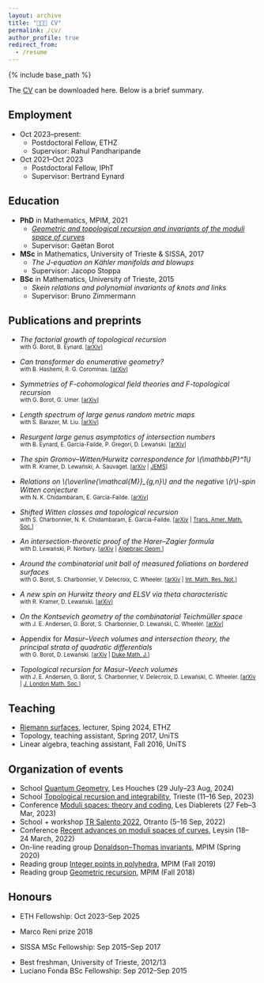 ```yaml
---
layout: archive
title: "👨🏻‍🎓 CV"
permalink: /cv/
author_profile: true
redirect_from:
  - /resume
---
```


{% include base_path %}

The [CV](http://agiacche.github.io/files/giacchetto_cv_en.pdf) can be downloaded here. Below is a brief summary.

Employment
------
* Oct 2023–present: 
  * Postdoctoral Fellow, ETHZ
  * Supervisor: Rahul Pandharipande
* Oct 2021–Oct 2023
  * Postdoctoral Fellow, IPhT
  * Supervisor: Bertrand Eynard

Education
------
* **PhD** in Mathematics, MPIM, 2021
  * *[Geometric and topological recursion and invariants of the moduli space of curves](https://bonndoc.ulb.uni-bonn.de/xmlui/handle/20.500.11811/9385)*
  * Supervisor: Gaëtan Borot
* **MSc** in Mathematics, University of Trieste & SISSA, 2017
  * *The J-equation on Kähler manifolds and blowups*
  * Supervisor: Jacopo Stoppa
* **BSc** in Mathematics, University of Trieste, 2015
  * *Skein relations and polynomial invariants of knots and links*
  * Supervisor: Bruno Zimmermann

Publications and preprints
------
* *The factorial growth of topological recursion*  
<span style="font-size: 0.8em;">with G. Borot, B. Eynard. \[[arXiv](https://arxiv.org/abs/2409.17838)\]</span>

* *Can transformer do enumerative geometry?*  
<span style="font-size: 0.8em;">with B. Hashemi, R. G. Corominas. \[[arXiv](https://www.arxiv.org/abs/2408.14915)\]</span>

* *Symmetries of F-cohomological field theories and F-topological recursion*  
<span style="font-size: 0.8em;">with G. Borot, G. Umer. \[[arXiv](https://arxiv.org/abs/2406.06304)\]</span>

* *Length spectrum of large genus random metric maps*  
<span style="font-size: 0.8em;">with S. Barazer, M. Liu. \[[arXiv](https://arxiv.org/abs/2312.10517)\]</span>

* *Resurgent large genus asymptotics of intersection numbers*  
<span style="font-size: 0.8em;">with B. Eynard, E. Garcia-Failde, P. Gregori, D. Lewański. \[[arXiv](https://arxiv.org/abs/2309.03143)\]</span>

* *The spin Gromov–Witten/Hurwitz correspondence for \\(\mathbb{P}^1\\)*  
<span style="font-size: 0.8em;">with R. Kramer, D. Lewański, A. Sauvaget. \[[arXiv](https://arxiv.org/abs/2208.03259) | [JEMS](https://ems.press/journals/jems/articles/forthcoming)\]</span>

* *Relations on \\(\overline{\mathcal{M}}_{g,n}\\) and the negative \\(r\\)-spin Witten conjecture*  
<span style="font-size: 0.8em;">with N. K. Chidambaram, E. Garcia-Failde. \[[arXiv](https://arxiv.org/abs/2205.15621)\]</span>

* *Shifted Witten classes and topological recursion*  
<span style="font-size: 0.8em;">with S. Charbonnier, N. K. Chidambaram, E. Garcia-Failde. \[[arXiv](https://arxiv.org/abs/2203.16523) | [Trans. Amer. Math. Soc.](https://doi.org/10.1090/tran/9046)\]</span>

* *An intersection-theoretic proof of the Harer–Zagier formula*  
<span style="font-size: 0.8em;">with D. Lewański, P. Norbury. \[[arXiv](https://arxiv.org/abs/2112.11137) | [Algebraic Geom.](https://doi.org/10.14231/AG-2023-004)\]</span>

* *Around the combinatorial unit ball of measured foliations on bordered surfaces*  
<span style="font-size: 0.8em;">with G. Borot, S. Charbonnier, V. Delecroix, C. Wheeler. \[[arXiv](https://arxiv.org/abs/2110.12538) | [Int. Math. Res. Not.](https://doi.org/10.1093/imrn/rnac231)\]</span>

* *A new spin on Hurwitz theory and ELSV via theta characteristic*  
<span style="font-size: 0.8em;">with R. Kramer, D. Lewański. \[[arXiv](https://arxiv.org/abs/2112.11137)\]</span>

* *On the Kontsevich geometry of the combinatorial Teichmüller space*  
<span style="font-size: 0.8em;">with J. E. Andersen, G. Borot, S. Charbonnier, D. Lewański, C. Wheeler. \[[arXiv](https://arxiv.org/abs/2010.11806)\]</span>

* Appendix for *Masur–Veech volumes and intersection theory, the principal strata of quadratic differentials*  
<span style="font-size: 0.8em;">with G. Borot, D. Lewański. \[[arXiv](https://arxiv.org/abs/1912.02267) | [Duke Math. J.](https://doi.org/10.1215/00127094-2022-0063)\]</span>

* *Topological recursion for Masur–Veech volumes*  
<span style="font-size: 0.8em;">with J. E. Andersen, G. Borot, S. Charbonnier, V. Delecroix, D. Lewański, C. Wheeler. \[[arXiv](https://arxiv.org/abs/1905.10352) | [J. London Math. Soc.](https://doi.org/10.1112/jlms.12686)\]</span>

Teaching
------
* [Riemann surfaces](https://agiacche.github.io/teaching/2024-spring-RiemannSurfaces), lecturer, Sping 2024, ETHZ
* Topology, teaching assistant, Spring 2017, UniTS
* Linear algebra, teaching assistant, Fall 2016, UniTS

Organization of events
------
* School [Quantum Geometry](https://houches24.github.io), Les Houches (29 July–23 Aug, 2024)
* School [Topological recursion and integrability](https://indico.in2p3.fr/event/29404), Trieste (11–16 Sep, 2023)
* Conference [Moduli spaces: theory and coding](https://indico.in2p3.fr/event/28594), Les Diablerets (27 Feb–3 Mar, 2023)
* School + workshop [TR Salento 2022](https://sites.google.com/view/tr-salento-2022/home), Otranto (5–16 Sep, 2022)
* Conference [Recent advances on moduli spaces of curves](https://sites.google.com/view/moduli2022/home), Leysin (18–24 March, 2022)
* On-line reading group [Donaldson–Thomas invariants](https://www.mathematik.hu-berlin.de/de/forschung/forschungsgebiete/mathematische-physik/borot-mp-homepage/online-reading-group-stability-conditions-and-dt-invariants), MPIM (Spring 2020)
* Reading group [Integer points in polyhedra](https://sites.google.com/view/integerpointsonpolyhedra/home), MPIM (Fall 2019)
* Reading group [Geometric recursion](https://sites.google.com/view/grlearningseminar/home), MPIM (Fall 2018)

<!--
Research stays
------
* 2024 – University of Edinburgh, University of Tokyo, University of Science and Technology of China
* 2023 – University of Trieste
* 2022 – University of Geneva, SISSA, Leiden University, Humboldt University, University of Trieste
* 2021 – Humboldt University
* 2020 – University of Melbourne
* 2019 – Centre for Quantum Mathematics
-->

Honours
------
* ETH Fellowship: Oct 2023–Sep 2025
<!-- * Oberwolfach Leibniz Graduate Students 2021 -->
* Marco Reni prize 2018
<!-- * Friulovest Bank award 2017 -->
* SISSA MSc Fellowship: Sep 2015–Sep 2017
<!-- * Friulovest Bank award 2015 -->
* Best freshman, University of Trieste, 2012/13
* Luciano Fonda BSc Fellowship: Sep 2012–Sep 2015